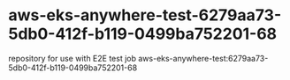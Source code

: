 # aws-eks-anywhere-test-6279aa73-5db0-412f-b119-0499ba752201-68
repository for use with E2E test job aws-eks-anywhere-test:6279aa73-5db0-412f-b119-0499ba752201-68
